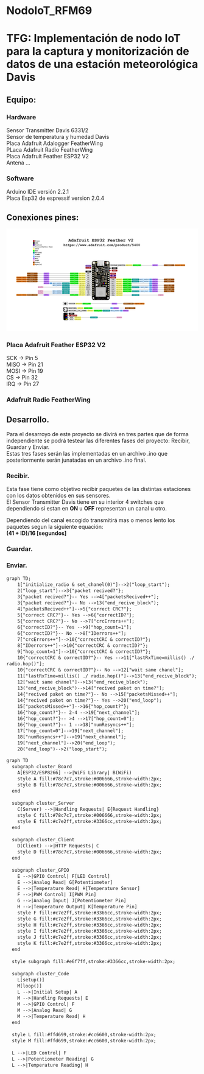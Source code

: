 # NodoIoT_RFM69
# TFG: Implementación de nodo IoT para la captura y monitorización de datos de una estación meteorológica Davis
## Equipo:
### Hardware
Sensor Transmitter Davis 6331/2  
Sensor de temperatura y humedad Davis  
Placa Adafruit Adalogger FeatherWing  
PLaca Adafruit Radio FeatherWing  
Placa Adafruit Feather ESP32 V2  
Antena ...  
### Software  
Arduino IDE versión 2.2.1  
Placa Esp32 de espressif version 2.0.4  
## Conexiones pines:

![Image text](https://github.com/DaniAntolin/NodoIoT_RFM69/blob/V1.0/imagenes/imagenes/adafruit_products_Adafruit_ESP32_Feather_V2_Pinout.png)

### Placa Adafruit Feather ESP32 V2
SCK -> Pin 5  
MISO -> Pin 21  
MOSI -> Pin 19   
CS -> Pin 32  
IRQ -> Pin 27  
### Adafruit Radio FeatherWing

## Desarrollo.
Para el desarroyo de este proyecto se divirá en tres partes que de forma independiente se podrá testear las diferentes fases del proyecto: Recibir, Guardar y Enviar.  
Estas tres fases serán las implementadas en un archivo .ino que posteriormente serán junatadas en un archivo .ino final.  
### Recibir.
Esta fase tiene como objetivo recibir paquetes de las distintas estaciones con los datos obtenidos en sus sensores.  
El Sensor Transmitter Davis tiene en su interior 4 switches que dependiendo si estan en **ON** u **OFF** representan un canal u otro.

Dependiendo del canal escogido transmitirá mas o menos lento los paquetes segun la siguiente equación:  
**(41 + ID)/16 [segundos]**  
### Guardar.
### Enviar.  




```mermaid
graph TD;
    1["initialize_radio & set_chanel(0)"]-->2("loop_start");
    2("loop_start")-->3{"packet recived?"};
    3{"packet recived?"}-- Yes -->4["packetsRecived++"];
    3{"packet recived?"}-- No -->13("end_recive_block");
    4["packetsRecived++"]-->5{"correct CRC?"};
    5{"correct CRC?"}-- Yes -->6{"correctID?"};
    5{"correct CRC?"}-- No -->7["crcErrors++"];
    6{"correctID?"}-- Yes -->9["hop_count=1"];
    6{"correctID?"}-- No -->8["IDerrors++"];
    7["crcErrors++"]-->10{"correctCRC & correctID?"};
    8["IDerrors++"]-->10{"correctCRC & correctID?"};
    9["hop_count=1"]-->10{"correctCRC & correctID?"};
    10{"correctCRC & correctID?"}-- Yes -->11["lastRxTime=millis() ./ radio.hop()"];
    10{"correctCRC & correctID?"}-- No -->12["wait same chanel"];
    11["lastRxTime=millis() ./ radio.hop()"]-->13("end_recive_block");
    12["wait same chanel"]-->13("end_recive_block");
    13("end_recive_block")-->14["recived paket on time?"];
    14{"recived paket on time?"}-- No -->15["packetsMissed++"];
    14{"recived paket on time?"}-- Yes -->20("end_loop");
    15["packetsMissed++"]-->16{"hop_count?"};
    16{"hop_count?"}-- 2-4 -->19["next_channel"];
    16{"hop_count?"}-- >4 -->17["hop_count=0"];
    16{"hop_count?"}-- 1 -->18["numResyncs++"];
    17["hop_count=0"]-->19["next_channel"];
    18["numResyncs++"]-->19["next_channel"];
    19["next_channel"]-->20("end_loop");
    20("end_loop")-->2("loop_start");
```


```mermaid
graph TD
  subgraph cluster_Board
    A[ESP32/ESP8266] -->|WiFi Library| B(WiFi)
    style A fill:#78c7c7,stroke:#006666,stroke-width:2px;
    style B fill:#78c7c7,stroke:#006666,stroke-width:2px;
  end

  subgraph cluster_Server
    C(Server) -->|Handling Requests| E{Request Handling}
    style C fill:#78c7c7,stroke:#006666,stroke-width:2px;
    style E fill:#c7e2ff,stroke:#3366cc,stroke-width:2px;
  end

  subgraph cluster_Client
    D(Client) -->|HTTP Requests| C
    style D fill:#78c7c7,stroke:#006666,stroke-width:2px;
  end

  subgraph cluster_GPIO
    E -->|GPIO Control| F[LED Control]
    E -->|Analog Read| G[Potentiometer]
    E -->|Temperature Read| H[Temperature Sensor]
    F -->|PWM Control| I[PWM Pin]
    G -->|Analog Input| J[Potentiometer Pin]
    H -->|Temperature Output| K[Temperature Pin]
    style F fill:#c7e2ff,stroke:#3366cc,stroke-width:2px;
    style G fill:#c7e2ff,stroke:#3366cc,stroke-width:2px;
    style H fill:#c7e2ff,stroke:#3366cc,stroke-width:2px;
    style I fill:#c7e2ff,stroke:#3366cc,stroke-width:2px;
    style J fill:#c7e2ff,stroke:#3366cc,stroke-width:2px;
    style K fill:#c7e2ff,stroke:#3366cc,stroke-width:2px;
  end

  style subgraph fill:#e6f7ff,stroke:#3366cc,stroke-width:2px;

  subgraph cluster_Code
    L[setup()]
    M[loop()]
    L -->|Initial Setup| A
    M -->|Handling Requests| E
    M -->|GPIO Control| F
    M -->|Analog Read| G
    M -->|Temperature Read| H
  end

  style L fill:#ffd699,stroke:#cc6600,stroke-width:2px;
  style M fill:#ffd699,stroke:#cc6600,stroke-width:2px;

  L -->|LED Control| F
  L -->|Potentiometer Reading| G
  L -->|Temperature Reading| H
```

 



